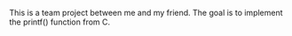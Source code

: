 This is a team project between me and my friend. The goal is to implement the printf() function from C. 
